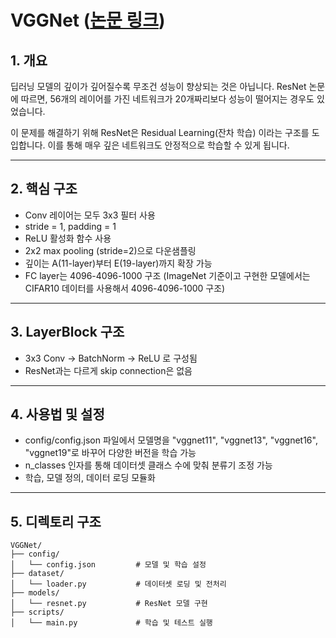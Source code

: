 # VGGNet ([논문 링크](https://arxiv.org/pdf/1409.1556))

## 1. 개요

딥러닝 모델의 깊이가 깊어질수록 무조건 성능이 향상되는 것은 아닙니다.
ResNet 논문에 따르면, 56개의 레이어를 가진 네트워크가 20개짜리보다 성능이 떨어지는 경우도 있었습니다.

이 문제를 해결하기 위해 ResNet은 Residual Learning(잔차 학습) 이라는 구조를 도입합니다.
이를 통해 매우 깊은 네트워크도 안정적으로 학습할 수 있게 됩니다.

---

## 2. 핵심 구조

- Conv 레이어는 모두 3x3 필터 사용
- stride = 1, padding = 1
- ReLU 활성화 함수 사용
- 2x2 max pooling (stride=2)으로 다운샘플링
- 깊이는 A(11-layer)부터 E(19-layer)까지 확장 가능
- FC layer는 4096-4096-1000 구조 (ImageNet 기준이고 구현한 모델에서는 CIFAR10 데이터를 사용해서 4096-4096-1000 구조)

---

## 3. LayerBlock 구조

- 3x3 Conv → BatchNorm → ReLU 로 구성됨
- ResNet과는 다르게 skip connection은 없음

---

## 4. 사용법 및 설정
- config/config.json 파일에서 모델명을 "vggnet11", "vggnet13", "vggnet16", "vggnet19"로 바꾸어 다양한 버전을 학습 가능
- n_classes 인자를 통해 데이터셋 클래스 수에 맞춰 분류기 조정 가능
- 학습, 모델 정의, 데이터 로딩 모듈화

---

## 5. 디렉토리 구조
```
VGGNet/
├── config/
│   └── config.json         # 모델 및 학습 설정
├── dataset/
│   └── loader.py           # 데이터셋 로딩 및 전처리
├── models/
│   └── resnet.py           # ResNet 모델 구현
├── scripts/
│   └── main.py             # 학습 및 테스트 실행